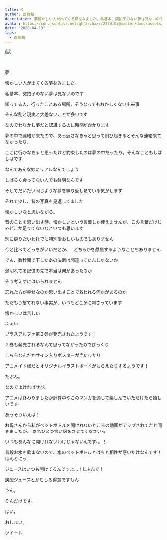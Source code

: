 ```yaml
---
title: ☈
author: 西條和
description: 夢懐かしい人が出てくる夢をみました。私基本、突拍子のない夢は見ないのです...
avatar: https://cdn.jsdelivr.net/gh/zzzhxxx/227WiKi@master/docs/assets/photo/avatar/nagomi.jpg
date: "2020-04-13"
tags:
  - 西條和
---
```


!![](https://cdn.jsdelivr.net/gh/zzzhxxx/227WiKi-image@master/blog-image/nagomi-2020-04-13_1.jpg)



  ﻿



















夢






















懐かしい人が出てくる夢をみました。














私基本、突拍子のない夢は見ないのです





知ってる人、行ったことある場所、そうなってもおかしくない出来事


そんな割と現実と大差ないことが多いです








なのでわりかし夢だと認識するのに時間がかかります
















夢の中で連絡が来たので、あっ返さなきゃと思って飛び起きるとそんな連絡来てなかったり、

ここに行かなきゃと思ったけど約束したのは夢の中だったり。そんなこともしばしばです










なんであんな妙にリアルなんでしょう








しばらく会ってない人でも鮮明なんです









そしてだいたい同じような夢を繰り返し見ている気がします











それで少し、昔の写真を見返してました



懐かしいなと思いながら。












昔のことを思い出す時、懐かしいという言葉しか使えませんが、この言葉だけじゃどこか足りてないなといつも思います












別に戻りたいわけでも特別愛おしいものでもありません
　　　　　　



今と比べてどっちがいいだとか、　
どちらかを贔屓するようなこともありません









でも、数秒間で下したあの決断は間違ってたんじゃないか





途切れてる記憶の先で本当は何があったのか












そう考えずにはいられません












忘れた方が幸せなのか思い出すことで救われる何かがあるのか















ただもう捨てれない事実が、いつもどこかに刺さっています












懐かしいは苦しい





















ふぁい








プラスアルファ第２巻が発売されたようです！











２巻も発売されるなんて思ってなかったのでびっくり






こちらなんだかサイン入りポスターが当たったり

アニメイト様だとオリジナルイラストボードがもらえたりするようです！


たぶん。









なのでよければせび。










アニメは終わりましたが計算中やこのマンガを通して楽しんでいただけたら嬉しいです。





























あっそういえば！
















お母さんから私がペットボトルを開けれないところの動画がアップされてたと聞きましたが、
あれひとつ言い訳をさせてくださいっ






いつもあんなに開けれないわけじゃないんです、。！










普段お水を飲まないので、水のペットボトルとはちと相性が悪いだけなんです！ほんとにっ






ジュースはいつも開けてるんですよ…！じぶんで！
















炭酸ジュースとかむしろ得意ですもん







うん。






そんだけです。








はい。

















おしまい。


ツイート



